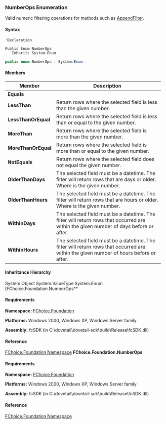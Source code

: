 ### NumberOps Enumeration

Valid numeric filtering operations for methods such as [AppendFilter](fcSDK~FChoice.Foundation.FCGeneric~AppendFilter(String,NumberOps,Int32).md).

#### Syntax

```vbnet
'Declaration

Public Enum NumberOps
   Inherits System.Enum
```

```csharp
public enum NumberOps : System.Enum
```

#### Members

| Member | Description |
| --- | --- |
| **Equals** |   |
| **LessThan** | Return rows where the selected field is less than the given number. |
| **LessThanOrEqual** | Return rows where the selected field is less than or equal to the given number. |
| **MoreThan** | Return rows where the selected field is more than the given number. |
| **MoreThanOrEqual** | Return rows where the selected field is more than or equal to the given number. |
| **NotEquals** | Return rows where the selected field does not equal the given number. |
| **OlderThanDays** | The selected field must be a datetime. The filter will return rows that are <N> days or older. Where <N> is the given number. |
| **OlderThanHours** | The selected field must be a datetime. The filter will return rows that are <N> hours or older. Where <N> is the given number. |
| **WithinDays** | The selected field must be a datetime. The filter will return rows that occurred are within the given number of days before or after. |
| **WithinHours** | The selected field must be a datetime. The filter will return rows that occurred are within the given number of hours before or after. |

#### Inheritance Hierarchy

System.Object
System.ValueType
System.Enum
[FChoice.Foundation.NumberOps**

#### Requirements

**Namespace:** [FChoice.Foundation](fcSDK~FChoice.Foundation_namespace.md)

**Platforms:** Windows 2000, Windows XP, Windows Server family

**Assembly:** fcSDK (in C:\\dovetail\\dovetail-sdk\\build\\Release\\fcSDK.dll)

#### Reference

[FChoice.Foundation Namespace](fcSDK~FChoice.Foundation_namespace.md)
**FChoice.Foundation.NumberOps**

#### Requirements

**Namespace:** [FChoice.Foundation](fcSDK~FChoice.Foundation_namespace.md)

**Platforms:** Windows 2000, Windows XP, Windows Server family

**Assembly:** fcSDK (in C:\\dovetail\\dovetail-sdk\\build\\Release\\fcSDK.dll)

#### Reference

[FChoice.Foundation Namespace](fcSDK~FChoice.Foundation_namespace.md)

